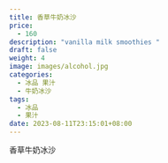 ```yaml
---
title: 香草牛奶冰沙
price:
  - 160
description: "vanilla milk smoothies "
draft: false
weight: 4
image: images/alcohol.jpg
categories:
  - 冰品 果汁
  - 牛奶冰沙
tags:
  - 冰品
  - 果汁
date: 2023-08-11T23:15:01+08:00
---
```


 香草牛奶冰沙
